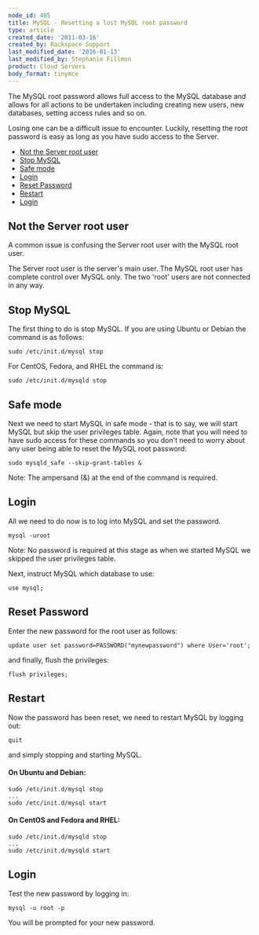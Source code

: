 ```yaml
---
node_id: 405
title: MySQL - Resetting a lost MySQL root password
type: article
created_date: '2011-03-16'
created_by: Rackspace Support
last_modified_date: '2016-01-13'
last_modified_by: Stephanie Fillmon
product: Cloud Servers
body_format: tinymce
---
```


The MySQL root password allows full access to the MySQL database and
allows for all actions to be undertaken including creating new users,
new databases, setting access rules and so on.

Losing one can be a difficult issue to encounter. Luckily, resetting the
root password is easy as long as you have sudo access to the Server.

-   [<span class="toctext">Not the Server root
    user</span>](#Not_the_Server_root_user)
-   [<span class="toctext">Stop MySQL</span>](#Stop_MySQL)
-   [<span class="toctext">Safe mode</span>](#Safe_mode)
-   [<span class="toctext">Login</span>](#Login)
-   [<span class="toctext">Reset Password</span>](#Reset_Password)
-   [<span class="toctext">Restart</span>](#Restart)
-   [<span class="toctext">Login</span>](#Login_2)



<span class="mw-headline">Not the Server root user </span>
----------------------------------------------------------

A common issue is confusing the Server root user with the MySQL root
user.

The Server root user is the server's main user. The MySQL root user has
complete control over MySQL only. The two 'root' users are not connected
in any way.



<span class="mw-headline">Stop MySQL </span>
--------------------------------------------

The first thing to do is stop MySQL. If you are using Ubuntu or Debian
the command is as follows:

    sudo /etc/init.d/mysql stop

For CentOS, Fedora, and RHEL the command is:

    sudo /etc/init.d/mysqld stop



<span class="mw-headline">Safe mode</span>
------------------------------------------

Next we need to start MySQL in safe mode - that is to say, we will start
MySQL but skip the user privileges table. Again, note that you will need
to have sudo access for these commands so you don't need to worry about
any user being able to reset the MySQL root password:

    sudo mysqld_safe --skip-grant-tables &

Note: The ampersand (&) at the end of the command is required.



<span class="mw-headline">Login </span>
---------------------------------------

All we need to do now is to log into MySQL and set the password.

    mysql -uroot

Note: No password is required at this stage as when we started MySQL we
skipped the user privileges table.

Next, instruct MySQL which database to use:

    use mysql;



<span class="mw-headline">Reset Password </span>
------------------------------------------------

Enter the new password for the root user as follows:

    update user set password=PASSWORD("mynewpassword") where User='root';

and finally, flush the privileges:

    flush privileges;



<span class="mw-headline">Restart </span>
-----------------------------------------

Now the password has been reset, we need to restart MySQL by logging
out:

    quit

and simply stopping and starting MySQL.

#### On Ubuntu and Debian:

    sudo /etc/init.d/mysql stop
    ...
    sudo /etc/init.d/mysql start

#### On CentOS and Fedora and RHEL:

    sudo /etc/init.d/mysqld stop
    ...
    sudo /etc/init.d/mysqld start



<span class="mw-headline">Login </span>
---------------------------------------

Test the new password by logging in:

    mysql -u root -p

You will be prompted for your new password.


